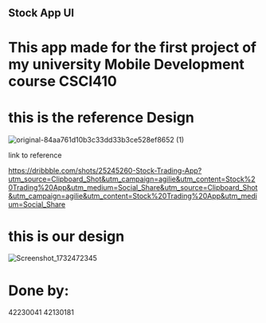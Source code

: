 ## Stock App UI

# This app made for the first project of my university Mobile Development course CSCI410

# this is the reference Design
![original-84aa761d10b3c33dd33b3ce528ef8652 (1)](https://github.com/user-attachments/assets/25080d8c-386b-4edd-9254-766c0ae0dde1)

link to reference

https://dribbble.com/shots/25245260-Stock-Trading-App?utm_source=Clipboard_Shot&utm_campaign=agilie&utm_content=Stock%20Trading%20App&utm_medium=Social_Share&utm_source=Clipboard_Shot&utm_campaign=agilie&utm_content=Stock%20Trading%20App&utm_medium=Social_Share

# this is our design

![Screenshot_1732472345](https://github.com/user-attachments/assets/265aa0a8-d00c-4b92-a2cf-3def3839de21)

# Done by:

42230041
42130181
